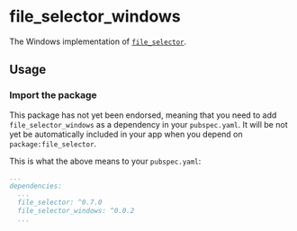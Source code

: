 # file_selector_windows

The Windows implementation of [`file_selector`][1].

## Usage

### Import the package

This package has not yet been endorsed, meaning that you need to add `file_selector_windows`
as a dependency in your `pubspec.yaml`. It will be not yet be automatically included in your app
when you depend on `package:file_selector`.

This is what the above means to your `pubspec.yaml`:

```yaml
...
dependencies:
  ...
  file_selector: ^0.7.0
  file_selector_windows: ^0.0.2
  ...
```

[1]: https://github.com/flutter/plugins/tree/master/packages/file_selector
